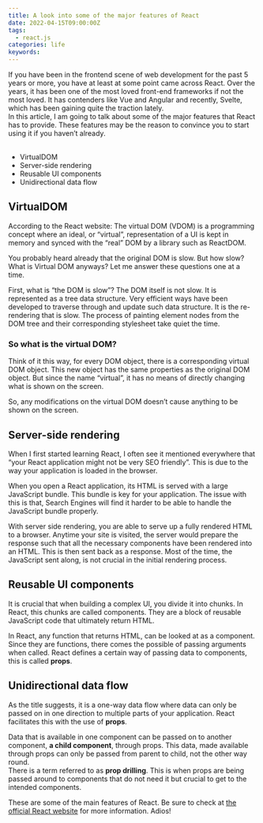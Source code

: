```yaml
---
title: A look into some of the major features of React
date: 2022-04-15T09:00:00Z
tags:
  - react.js
categories: life
keywords: 
---
```




If you have been in the frontend scene of web development for the past 5 years or more, you have at least at some point came across React. Over the years, it has been one of the most loved front-end frameworks if not the most loved. It has contenders like Vue and Angular and recently, Svelte, which has been gaining quite the traction lately.
<br/>
In this article, I am going to talk about some of the major features that React has to provide. These features may be the reason to convince you to start using it if you haven’t already.
<br />
<br/>

- VirtualDOM
- Server-side rendering
- Reusable UI components
- Unidirectional data flow
  <br>

## VirtualDOM
  According to the React website: 
  The virtual DOM (VDOM) is a programming concept where an ideal, or “virtual”, representation of a UI is kept in memory and synced with the “real” DOM by a library such as ReactDOM.

  You probably heard already that the original DOM is slow. But how slow? What is Virtual DOM anyways? Let me answer these questions one at a time.

  First, what is “the DOM is slow”? The DOM itself is not slow. It is represented as a tree data structure. Very efficient ways have been developed to traverse through and update such data structure. It is the re-rendering that is slow. The process of painting element nodes from the DOM tree and their corresponding stylesheet take quiet the time.
### So what is the virtual DOM?
  Think of it this way, for every DOM object, there is a corresponding virtual DOM object. This new object has the same properties as the original DOM object. But since the name “virtual”, it has no means of directly changing what is shown on the screen.

  So, any modifications on the virtual DOM doesn’t cause anything to be shown on the screen.

## Server-side rendering
  When I first started learning React, I often see it mentioned everywhere that “your React application might not be very SEO friendly”. This is due to the way your application is loaded in the browser.

  When you open a React application, its HTML is served with a large JavaScript bundle. This bundle is key for your application. The issue with this is that, Search Engines will find it harder to be able to handle the JavaScript bundle properly.

  With server side rendering, you are able to serve up a fully rendered HTML to a browser. Anytime your site is visited, the server would prepare the response such that all the necessary components have been rendered into an HTML. This is then sent back as a response. Most of the time, the JavaScript sent along, is not crucial in the initial rendering process.
## Reusable UI components 
  It is crucial that when building a complex UI, you divide it into chunks. In React, this chunks are called components. They are a block of reusable JavaScript code that ultimately return HTML.

  In React, any function that returns HTML, can be looked at as a component. Since they are functions, there comes the possible of passing arguments when called. React defines a certain way of passing data to components, this is called <b>props</b>.
## Unidirectional data flow 
  As the title suggests, it is a one-way data flow where data can only be passed on in one direction to multiple parts of your application. React facilitates this with the use of <b>props</b>.

  Data that is available in one component can be passed on to another component, <b>a child component</b>, through props. This data, made available through props can only be passed from parent to child, not the other way round.
  <br/>
  There is a term referred to as <b>prop drilling</b>. This is when props are being passed around to components that do not need it but crucial to get to the intended components.</b>

  These are some of the main features of React. Be sure to check at [the official React website](https://reactjs.org) for more information. Adios!
